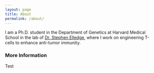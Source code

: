 ```yaml
---
layout: page
title: About
permalink: /about/
---
```


I am a Ph.D. student in the Department of Genetics at Harvard Medical School in the lab of [Dr. Stephen Elledge](https://elledge.hms.harvard.edu/), where I work on engineering T-cells to enhance anti-tumor immunity. 

### More Information

Test


